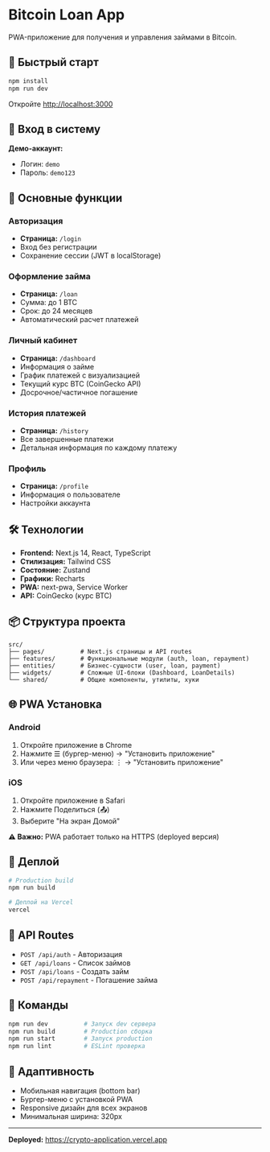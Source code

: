 # Bitcoin Loan App

PWA-приложение для получения и управления займами в Bitcoin.

## 🚀 Быстрый старт

```bash
npm install
npm run dev
```

Откройте [http://localhost:3000](http://localhost:3000)

## 🔑 Вход в систему

**Демо-аккаунт:**
- Логин: `demo`
- Пароль: `demo123`

## 📱 Основные функции

### Авторизация
- **Страница:** `/login`
- Вход без регистрации
- Сохранение сессии (JWT в localStorage)

### Оформление займа
- **Страница:** `/loan`
- Сумма: до 1 BTC
- Срок: до 24 месяцев
- Автоматический расчет платежей

### Личный кабинет
- **Страница:** `/dashboard`
- Информация о займе
- График платежей с визуализацией
- Текущий курс BTC (CoinGecko API)
- Досрочное/частичное погашение

### История платежей
- **Страница:** `/history`
- Все завершенные платежи
- Детальная информация по каждому платежу

### Профиль
- **Страница:** `/profile`
- Информация о пользователе
- Настройки аккаунта

## 🛠 Технологии

- **Frontend:** Next.js 14, React, TypeScript
- **Стилизация:** Tailwind CSS
- **Состояние:** Zustand
- **Графики:** Recharts
- **PWA:** next-pwa, Service Worker
- **API:** CoinGecko (курс BTC)

## 📦 Структура проекта

```
src/
├── pages/          # Next.js страницы и API routes
├── features/       # Функциональные модули (auth, loan, repayment)
├── entities/       # Бизнес-сущности (user, loan, payment)
├── widgets/        # Сложные UI-блоки (Dashboard, LoanDetails)
└── shared/         # Общие компоненты, утилиты, хуки
```

## 🌐 PWA Установка

### Android
1. Откройте приложение в Chrome
2. Нажмите ☰ (бургер-меню) → "Установить приложение"
3. Или через меню браузера: ⋮ → "Установить приложение"

### iOS
1. Откройте приложение в Safari
2. Нажмите Поделиться (📤)
3. Выберите "На экран Домой"

**⚠️ Важно:** PWA работает только на HTTPS (deployed версия)

## 🚀 Деплой

```bash
# Production build
npm run build

# Деплой на Vercel
vercel
```

## 📄 API Routes

- `POST /api/auth` - Авторизация
- `GET /api/loans` - Список займов
- `POST /api/loans` - Создать займ
- `POST /api/repayment` - Погашение займа

## 🔧 Команды

```bash
npm run dev          # Запуск dev сервера
npm run build        # Production сборка
npm run start        # Запуск production
npm run lint         # ESLint проверка
```

## 📱 Адаптивность

- Мобильная навигация (bottom bar)
- Бургер-меню с установкой PWA
- Responsive дизайн для всех экранов
- Минимальная ширина: 320px

---

**Deployed:** https://crypto-application.vercel.app
